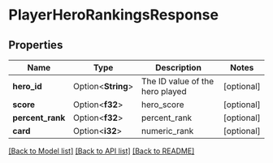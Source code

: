 # PlayerHeroRankingsResponse

## Properties

Name | Type | Description | Notes
------------ | ------------- | ------------- | -------------
**hero_id** | Option<**String**> | The ID value of the hero played | [optional]
**score** | Option<**f32**> | hero_score | [optional]
**percent_rank** | Option<**f32**> | percent_rank | [optional]
**card** | Option<**i32**> | numeric_rank | [optional]

[[Back to Model list]](../README.md#documentation-for-models) [[Back to API list]](../README.md#documentation-for-api-endpoints) [[Back to README]](../README.md)


